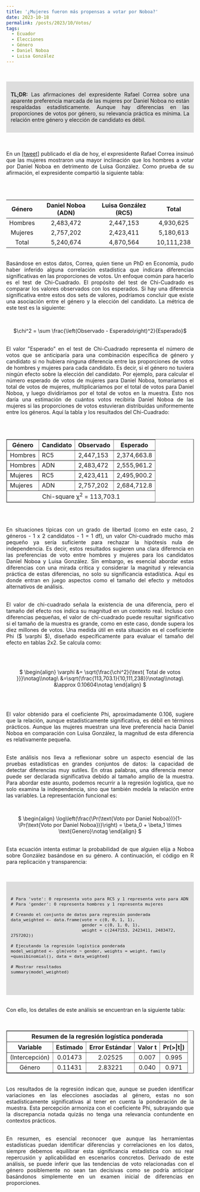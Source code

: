 ```yaml
---
title: '¿Mujeres fueron más propensas a votar por Noboa?'
date: 2023-10-18
permalink: /posts/2023/10/Votos/
tags:
  - Ecuador
  - Elecciones
  - Género
  - Daniel Noboa
  - Luisa González
---
```


<div style="text-align: justify;">

<br><div style="background-color: rgb(221, 221, 221); padding: 12px;">

<strong>TL;DR:</strong> Las afirmaciones del expresidente Rafael Correa sobre una aparente preferencia marcada de las mujeres por Daniel Noboa no están respaldadas estadísticamente. Aunque hay diferencias en las proporciones de votos por género, su relevancia práctica es mínima. La relación entre género y elección de candidato es débil.

</div><br>

<br>En un <a href="https://twitter.com/MashiRafael/status/1714505391780889007">[tweet]</a> publicado el día de hoy, el expresidente Rafael Correa insinuó que las mujeres mostraron una mayor inclinación que los hombres a votar por Daniel Noboa en detrimento de Luisa González. Como prueba de su afirmación, el expresidente compartió la siguiente tabla:<br><br>

<br><center>
<table>
    <thead>
        <tr>
            <th style="text-align:center;">Género</th>
            <th style="text-align:center;">Daniel Noboa (ADN)</th>
            <th style="text-align:center;">Luisa González (RC5)</th>
            <th style="text-align:center;">Total</th>
        </tr>
    </thead>
    <tbody>
        <tr>
            <td style="text-align:center;">Hombres</td>
            <td style="text-align:center;">2,483,472</td>
            <td style="text-align:center;">2,447,153</td>
            <td style="text-align:center;">4,930,625</td>
        </tr>
        <tr>
            <td style="text-align:center;">Mujeres</td>
            <td style="text-align:center;">2,757,202</td>
            <td style="text-align:center;">2,423,411</td>
            <td style="text-align:center;">5,180,613</td>
        </tr>
        <tr>
            <td style="text-align:center;">Total</td>
            <td style="text-align:center;">5,240,674</td>
            <td style="text-align:center;">4,870,564</td>
            <td style="text-align:center;">10,111,238</td>
        </tr>
    </tbody>
</table>
</center>


<br>Basándose en estos datos, Correa, quien tiene un PhD en Economía, pudo haber inferido alguna correlación estadística que indicara diferencias significativas en las proporciones de votos. Un enfoque común para hacerlo es el test de Chi-Cuadrado. El propósito del test de Chi-Cuadrado es comparar los valores observados con los esperados. Si hay una diferencia significativa entre estos dos sets de valores, podríamos concluir que existe una asociación entre el género y la elección del candidato. La métrica de este test es la siguiente:<br>

<br><center>

$\chi^2 = \sum \frac{\left(Observado - Esperado\right)^2}{Esperado}$

</center>

<br>El valor "Esperado" en el test de Chi-Cuadrado representa el número de votos que se anticiparía para una combinación específica de género y candidato si no hubiera ninguna diferencia entre las proporciones de votos de hombres y mujeres para cada candidato. Es decir, si el género no tuviera ningún efecto sobre la elección del candidato. Por ejemplo, para calcular el número esperado de votos de mujeres para Daniel Noboa, tomaríamos el total de votos de mujeres, multiplicaríamos por el total de votos para Daniel Noboa, y luego dividiríamos por el total de votos en la muestra. Esto nos daría una estimación de cuántos votos recibiría Daniel Noboa de las mujeres si las proporciones de votos estuvieran distribuidas uniformemente entre los géneros. Aquí la tabla y los resultados del Chi-Cuadrado:<br><br>

<br><center>
<table border="1">
    <thead>
        <tr>
            <th>Género</th>
            <th>Candidato</th>
            <th>Observado</th>
            <th>Esperado</th>
        </tr>
    </thead>
    <tbody>
        <tr>
            <td>Hombres</td>
            <td>RC5</td>
            <td>2,447,153</td>
            <td>2,374,663.8</td>
        </tr>
        <tr>
            <td>Hombres</td>
            <td>ADN</td>
            <td>2,483,472</td>
            <td>2,555,961.2</td>
        </tr>
        <tr>
            <td>Mujeres</td>
            <td>RC5</td>
            <td>2,423,411</td>
            <td>2,495,900.2</td>
        </tr>
        <tr>
            <td>Mujeres</td>
            <td>ADN</td>
            <td>2,757,202</td>
            <td>2,684,712.8</td>
        </tr>
    </tbody>
    <tfoot>
        <tr>
            <td colspan="4" style="text-align:center;">Chi-square &chi;<sup>2</sup> = 113,703.1</td>
        </tr>
    </tfoot>
</table>
</center><br>


<br> En situaciones típicas con un grado de libertad (como en este caso, 2 géneros - 1 x 2 candidatos - 1 = 1 df), un valor Chi-cuadrado mucho más pequeño ya sería suficiente para rechazar la hipótesis nula de independencia. Es decir, estos resultados sugieren una clara diferencia en las preferencias de voto entre hombres y mujeres para los candidatos Daniel Noboa y Luisa González. Sin embargo, es esencial abordar estas diferencias con una mirada crítica y considerar la magnitud y relevancia práctica de estas diferencias, no solo su significancia estadística. Aquí es donde entran en juego aspectos como el tamaño del efecto y métodos alternativos de análisis.<br>


<br>El valor de chi-cuadrado señala la existencia de una diferencia, pero el tamaño del efecto nos indica su magnitud en un contexto real. Incluso con diferencias pequeñas, el valor de chi-cuadrado puede resultar significativo si el tamaño de la muestra es grande, como en este caso, donde supera los diez millones de votos. Una medida útil en esta situación es el coeficiente Phi ($ \varphi $), diseñado específicamente para evaluar el tamaño del efecto en tablas 2x2. Se calcula como:<br><br>

<br><center>

$
\begin{align}
\varphi &= \sqrt{\frac{\chi^2}{\text{ Total de votos }}}\notag\\\notag\\
        &=\sqrt{\frac{113,703.1}{10,111,238}}\notag\\\notag\\
        &\approx 0.10604\notag
\end{align}
$

</center><br>

<br>El valor obtenido para el coeficiente Phi, aproximadamente 0.106, sugiere que la relación, aunque estadísticamente significativa, es débil en términos prácticos. Aunque las mujeres muestran una leve preferencia hacia Daniel Noboa en comparación con Luisa González, la magnitud de esta diferencia es relativamente pequeña.<br>

<br>Este análisis nos lleva a reflexionar sobre un aspecto esencial de las pruebas estadísticas en grandes conjuntos de datos: la capacidad de detectar diferencias muy sutiles. En otras palabras, una diferencia menor puede ser declarada significativa debido al tamaño amplio de la muestra. Para abordar este asunto, podemos recurrir a la regresión logística, que no solo examina la independencia, sino que también modela la relación entre las variables. La representación funcional es:<br>

<br><center>

$
\begin{align}
\log\left(\frac{\Pr(\text{Voto por Daniel Noboa})}{1-\Pr(\text{Voto por Daniel Noboa})}\right) = \beta_0 + \beta_1 \times \text{Genero}\notag
\end{align}
$

</center>

<br>Esta ecuación intenta estimar la probabilidad de que alguien elija a Noboa sobre González basándose en su género. A continuación, el código en R para replicación y transparencia:<br>

<br></div>

<div style="background-color: rgb(221, 221, 221); padding: 12px; max-width: 800px; margin: auto; font-size: 10pt;">

<pre>
<code>
# Para 'vote': 0 representa voto para RC5 y 1 representa voto para ADN
# Para 'gender': 0 representa hombres y 1 representa mujeres

# Creando el conjunto de datos para regresión ponderada
data_weighted <- data.frame(vote = c(0, 0, 1, 1),
                            gender = c(0, 1, 0, 1),
                            weight = c(2447153, 2423411, 2483472, 2757202))

# Ejecutando la regresión logística ponderada
model_weighted <- glm(vote ~ gender, weights = weight, family =quasibinomial(), data = data_weighted)

# Mostrar resultados
summary(model_weighted)
  </code>
  </pre>

</div>

<div style="text-align: justify;">

<br>Con ello, los detalles de este análisis se encuentran en la siguiente tabla:<br>

<br><table border="1" align="center" style="margin-left:auto;margin-right:auto;">
    <thead>
        <tr>
            <th colspan="5">Resumen de la regresión logística ponderada</th>
        </tr>
    </thead>
    <tbody>
        <tr>
            <th align="center">Variable</th>
            <th align="center">Estimado</th>
            <th align="center">Error Estándar</th>
            <th align="center">Valor t</th>
            <th align="center">Pr(>|t|)</th>
        </tr>
        <tr>
            <td align="center">(Intercepción)</td>
            <td align="center">0.01473</td>
            <td align="center">2.02525</td>
            <td align="center">0.007</td>
            <td align="center">0.995</td>
        </tr>
        <tr>
            <td align="center">Género</td>
            <td align="center">0.11431</td>
            <td align="center">2.83221</td>
            <td align="center">0.040</td>
            <td align="center">0.971</td>
        </tr>
    </tbody>
</table>

<br>Los resultados de la regresión indican que, aunque se pueden identificar variaciones en las elecciones asociadas al género, estas no son estadísticamente significativas al tener en cuenta la ponderación de la muestra. Esta percepción armoniza con el coeficiente Phi, subrayando que la discrepancia notada quizás no tenga una relevancia contundente en contextos prácticos.<br>

<br>En resumen, es esencial reconocer que aunque las herramientas estadísticas puedan identificar diferencias y correlaciones en los datos, siempre debemos equilibrar esta significancia estadística con su real repercusión y aplicabilidad en escenarios concretos. Derivado de este análisis, se puede inferir que las tendencias de voto relacionadas con el género posiblemente no sean tan decisivas como se podría anticipar basándonos simplemente en un examen inicial de diferencias en proporciones.<br><br>

</div>
